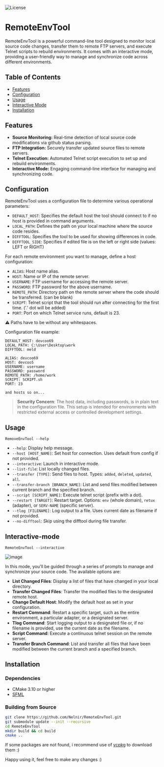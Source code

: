 ![License](https://img.shields.io/badge/license-MIT-blue)

# RemoteEnvTool

RemoteEnvTool is a powerful command-line tool designed to monitor local source code changes, transfer them to remote FTP servers, and execute Telnet scripts to rebuild environments. It comes with an interactive mode, providing a user-friendly way to manage and synchronize code across different environments.

## Table of Contents
- [Features](#features)
- [Configuration](#configuration)
- [Usage](#usage)
- [Interactive Mode](#interactive-mode)
- [Installation](#installation)

## Features
- **Source Monitoring:** Real-time detection of local source code modifications via github status parsing.
- **FTP Integration:** Securely transfer updated source files to remote servers.
- **Telnet Execution:** Automated Telnet script execution to set up and rebuild environments.
- **Interactive Mode:** Engaging command-line interface for managing and synchronizing code.

## Configuration
RemoteEnvTool uses a configuration file to determine various operational parameters:

- `DEFAULT_HOST`: Specifies the default host the tool should connect to if no host is provided in command arguments.
- `LOCAL_PATH`: Defines the path on your local machine where the source code resides.
- `DIFFTOOL`: Specifies the tool to be used for showing differences in code.
- `DIFFTOOL_SIDE`: Specifies if edited file is on the left or right side (values: LEFT or RIGHT)

For each remote environment you want to manage, define a host configuration:

- `ALIAS`: Host name alias.
- `HOST`: Name or IP of the remote server.
- `USERNAME`: FTP username for accessing the remote server.
- `PASSWORD`: FTP password for the above username.
- `REMOTE_PATH`: Directory path on the remote server where the code should be transferred. (can be blank)
- `SCRIPT`: Telnet script that the tool should run after connecting for the first time. ('.' dot will be added)
- `PORT`: Port on which Telnet service runs, default is 23.

:warning: Paths have to be without any whitespaces.

Configuration file example:

```
DEFAULT_HOST: devcoo69
LOCAL_PATH: C:\User\Desktop\work
DIFFTOOL: meld

ALIAS: devcoo69
HOST: devcoo5
USERNAME: username
PASSWORD: password
REMOTE_PATH: /home/work
SCRIPT: SCRIPT.sh
PORT: 23

and hosts so on...
```

> **Security Concern**: The host data, including passwords, is in plain text in the configuration file. This setup is intended for environments with restricted external access or controlled development settings.

## Usage
```
RemoveEnvTool --help
```
- `--help`: Display help message.
- `--host [HOST_NAME]`: Set host for connection. Uses default from config if not provided.
- `--interactive`: Launch in interactive mode.
- `--list-file`: List locally changed files.
- `--transfer [TYPE]`: Send files to host. Types: `added`, `deleted`, `updated`, `all`.
- `--transfer-branch [BRANCH_NAME]`: List and send files modified between current branch and the specified branch.
- `--script [SCRIPT_NAME]`: Execute telnet script (prefix with a dot).
- `--restart [TARGET]`: Restart target. Options: `env` (whole domain), `retux` (adapter), or `SERV-NAME` (specific server).
- `--tlog [FILENAME]`: Log output to a file. Uses current date as filename if not provided.
- `--no-difftool`: Skip using the difftool during file transfer.

## Interactive-mode
```
RemoteEnvTool --interactive
```
![image](https://github.com/Nelnir/RemoteEnvLib/assets/22370292/6f99e506-5a55-4174-bfcb-6d92945ee8b0)

In this mode, you'll be guided through a series of prompts to manage and synchronize your source code. The available options are:

- **List Changed Files**: Display a list of files that have changed in your local directory.
- **Transfer Changed Files**: Transfer the modified files to the designated remote host.
- **Change Default Host**: Modify the default host as set in your configuration.
- **Restart Command**: Restart a specific target, such as the entire environment, a particular adapter, or a designated server.
- **Tlog Command**: Start logging output to a designated file or, if no filename is provided, use the current date as the filename.
- **Script Command**: Execute a continuous telnet session on the remote server.
- **Transfer Branch Command**: List and transfer all files that have been modified between the current branch and a specified branch.

## Installation
### Dependencies
- CMake 3.10 or higher
- [SFML](https://github.com/SFML/SFML)

### Building from Source
```bash
git clone https://github.com/Nelnir/RemoteEnvTool.git
git submodule update --init --recursive
cd RemoteEnvTool
mkdir build && cd build
cmake ..
```

If some packages are not found, i recommend use of [vcpkg](https://vcpkg.io/en/) to download them :)

Happy using it, feel free to make any changes :)
